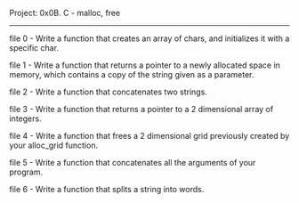 Project: 0x0B. C - malloc, free

________________________________________________________________________________

file 0 - Write a function that creates an array of chars, and initializes it with a specific char.

file 1 - Write a function that returns a pointer to a newly allocated space in memory, which contains a copy of the string given as a parameter.

file 2 - Write a function that concatenates two strings.

file 3 - Write a function that returns a pointer to a 2 dimensional array of integers.

file 4 - Write a function that frees a 2 dimensional grid previously created by your alloc_grid function.

file 5 - Write a function that concatenates all the arguments of your program.

file 6 - Write a function that splits a string into words.